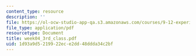 ```yaml
---
content_type: resource
description: ''
file: https://ol-ocw-studio-app-qa.s3.amazonaws.com/courses/9-12-experimental-molecular-neurobiology-fall-2006/1d93a9d5219922ece2dd48ddda34c2bf_week04_3rd_class.pdf
file_type: application/pdf
resourcetype: Document
title: week04_3rd_class.pdf
uid: 1d93a9d5-2199-22ec-e2dd-48ddda34c2bf
---
```

